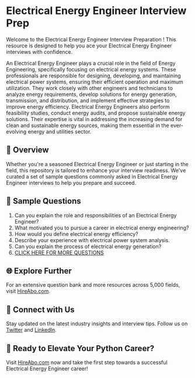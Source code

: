 # Electrical Energy Engineer Interview Prep

Welcome to the Electrical Energy Engineer Interview Preparation ! This resource is designed to help you ace your Electrical Energy Engineer interviews with confidence.

An Electrical Energy Engineer plays a crucial role in the field of Energy Engineering, specifically focusing on electrical energy systems. These professionals are responsible for designing, developing, and maintaining electrical power systems, ensuring their efficient operation and maximum utilization. They work closely with other engineers and technicians to analyze energy requirements, develop solutions for energy generation, transmission, and distribution, and implement effective strategies to improve energy efficiency. Electrical Energy Engineers also perform feasibility studies, conduct energy audits, and propose sustainable energy solutions. Their expertise is vital in addressing the increasing demand for clean and sustainable energy sources, making them essential in the ever-evolving energy and utilities sector.

## 🚀 Overview

Whether you're a seasoned Electrical Energy Engineer or just starting in the field, this repository is tailored to enhance your interview readiness. We've curated a set of sample questions commonly asked in Electrical Energy Engineer interviews to help you prepare and succeed.

## 📝 Sample Questions

1. Can you explain the role and responsibilities of an Electrical Energy Engineer?
2. What motivated you to pursue a career in electrical energy engineering?
3. How would you define electrical energy efficiency?
4. Describe your experience with electrical power system analysis.
5. Can you explain the process of electrical energy generation?
6. [CLICK HERE FOR MORE QUESTIONS](https://hireabo.com/job/20_1_13/Electrical%20Energy%20Engineer)

## 🌐 Explore Further

For an extensive question bank and more resources across 5,000 fields, visit [HireAbo.com](https://www.hireabo.com).

## 📱 Connect with Us

Stay updated on the latest industry insights and interview tips. Follow us on [Twitter](https://twitter.com/hireabo) and [LinkedIn](https://www.linkedin.com/in/hire-abo-3609972a8/).

## 🚀 Ready to Elevate Your Python Career?

Visit [HireAbo.com](https://www.hireabo.com) now and take the first step towards a successful Electrical Energy Engineer career!